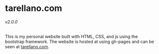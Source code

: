 # tarellano.com

###### v2.0.0

This is my personal website built with HTML, CSS, and js using the bootstrap framework. The website is hosted at using gh-pages and can be seen at [tarellano.com](https://tarellano.com).
